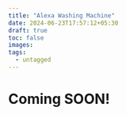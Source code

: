 ```yaml
---
title: "Alexa Washing Machine"
date: 2024-06-23T17:57:12+05:30
draft: true
toc: false
images:
tags:
  - untagged
---
```


# **Coming SOON!**